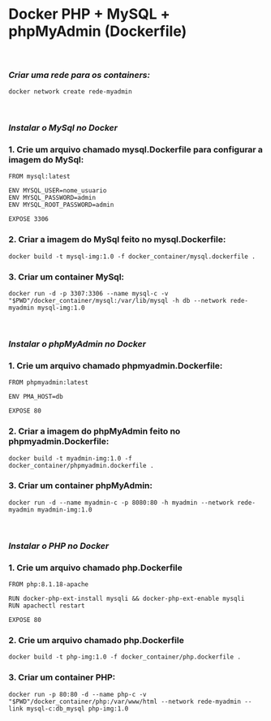 # Docker PHP + MySQL + phpMyAdmin (Dockerfile)
&nbsp;
### *Criar uma rede para os containers:*
```
docker network create rede-myadmin
```
&nbsp;
### *Instalar o MySql no Docker*  
### 1. Crie um arquivo chamado mysql.Dockerfile para configurar a imagem do MySql:
````
FROM mysql:latest

ENV MYSQL_USER=nome_usuario
ENV MYSQL_PASSWORD=admin
ENV MYSQL_ROOT_PASSWORD=admin

EXPOSE 3306
````
### 2. Criar a imagem do MySql feito no mysql.Dockerfile:
````
docker build -t mysql-img:1.0 -f docker_container/mysql.dockerfile .
````
### 3. Criar um container MySql:
````
docker run -d -p 3307:3306 --name mysql-c -v "$PWD"/docker_container/mysql:/var/lib/mysql -h db --network rede-myadmin mysql-img:1.0
````
&nbsp;
### *Instalar o phpMyAdmin no Docker*
### 1. Crie um arquivo chamado phpmyadmin.Dockerfile:
````
FROM phpmyadmin:latest

ENV PMA_HOST=db 

EXPOSE 80
````
### 2. Criar a imagem do phpMyAdmin feito no phpmyadmin.Dockerfile:
````
docker build -t myadmin-img:1.0 -f docker_container/phpmyadmin.dockerfile .
````
### 3. Criar um container phpMyAdmin:
````
docker run -d --name myadmin-c -p 8080:80 -h myadmin --network rede-myadmin myadmin-img:1.0
````
&nbsp;
### *Instalar o PHP no Docker*
### 1. Crie um arquivo chamado php.Dockerfile
````
FROM php:8.1.18-apache

RUN docker-php-ext-install mysqli && docker-php-ext-enable mysqli
RUN apachectl restart 

EXPOSE 80
````
### 2. Crie um arquivo chamado php.Dockerfile
````
docker build -t php-img:1.0 -f docker_container/php.dockerfile .
````
### 3. Criar um container PHP:
````
docker run -p 80:80 -d --name php-c -v "$PWD"/docker_container/php:/var/www/html --network rede-myadmin --link mysql-c:db_mysql php-img:1.0
````
